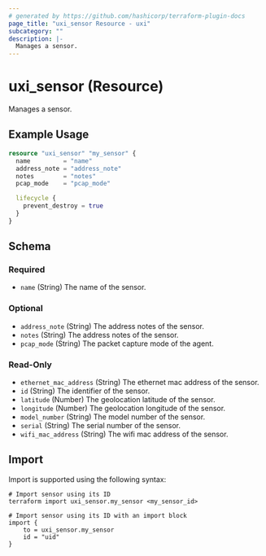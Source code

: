 ```yaml
---
# generated by https://github.com/hashicorp/terraform-plugin-docs
page_title: "uxi_sensor Resource - uxi"
subcategory: ""
description: |-
  Manages a sensor.
---
```


# uxi_sensor (Resource)

Manages a sensor.

## Example Usage

```terraform
resource "uxi_sensor" "my_sensor" {
  name         = "name"
  address_note = "address_note"
  notes        = "notes"
  pcap_mode    = "pcap_mode"

  lifecycle {
    prevent_destroy = true
  }
}
```

<!-- schema generated by tfplugindocs -->
## Schema

### Required

- `name` (String) The name of the sensor.

### Optional

- `address_note` (String) The address notes of the sensor.
- `notes` (String) The address notes of the sensor.
- `pcap_mode` (String) The packet capture mode of the agent.

### Read-Only

- `ethernet_mac_address` (String) The ethernet mac address of the sensor.
- `id` (String) The identifier of the sensor.
- `latitude` (Number) The geolocation latitude of the sensor.
- `longitude` (Number) The geolocation longitude of the sensor.
- `model_number` (String) The model number of the sensor.
- `serial` (String) The serial number of the sensor.
- `wifi_mac_address` (String) The wifi mac address of the sensor.

## Import

Import is supported using the following syntax:

```shell
# Import sensor using its ID
terraform import uxi_sensor.my_sensor <my_sensor_id>

# Import sensor using its ID with an import block
import {
    to = uxi_sensor.my_sensor
    id = "uid"
}
```

